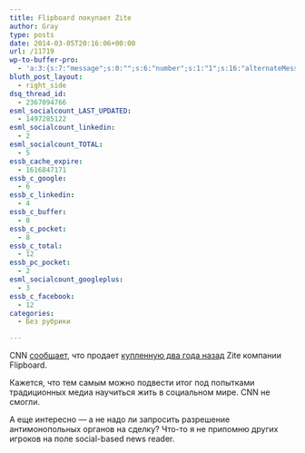 ```yaml
---
title: Flipboard покупает Zite
author: Gray
type: posts
date: 2014-03-05T20:16:06+00:00
url: /11719
wp-to-buffer-pro:
  - 'a:3:{s:7:"message";s:0:"";s:6:"number";s:1:"1";s:16:"alternateMessage";s:0:"";}'
bluth_post_layout:
  - right_side
dsq_thread_id:
  - 2367094766
esml_socialcount_LAST_UPDATED:
  - 1497285122
esml_socialcount_linkedin:
  - 2
esml_socialcount_TOTAL:
  - 5
essb_cache_expire:
  - 1616847171
essb_c_google:
  - 6
essb_c_linkedin:
  - 4
essb_c_buffer:
  - 8
essb_c_pocket:
  - 8
essb_c_total:
  - 12
essb_pc_pocket:
  - 2
esml_socialcount_googleplus:
  - 3
essb_c_facebook:
  - 12
categories:
  - Без рубрики

---
```








CNN <a href="http://money.cnn.com/2014/03/05/technology/flipboard-cnn-zite/" target="_blank">сообщает</a>, что продает <a title="CNN купил Zite. Интересно, зачем?" href="http://blognot.co/10853" target="_blank">купленную два года назад</a> Zite компании Flipboard.

Кажется, что тем самым можно подвести итог под попытками традиционных медиа научиться жить в социальном мире. CNN не смогли.

А еще интересно — а не надо ли запросить разрешение антимонопольных органов на сделку? Что-то я не припомню других игроков на поле social-based news reader.